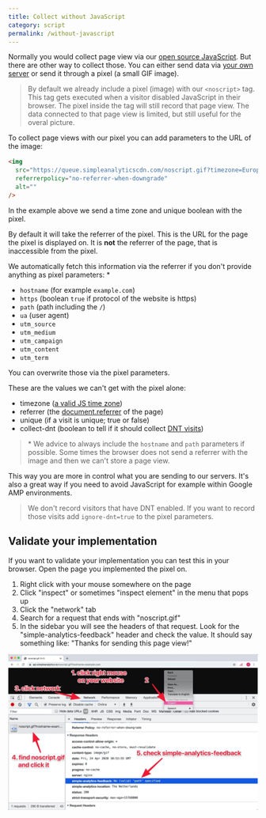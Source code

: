 ```yaml
---
title: Collect without JavaScript
category: script
permalink: /without-javascript
---
```


Normally you would collect page view via our [open source JavaScript](/script). But there are other way to collect those. You can either send data via [your own server](/server-side-tracking) or send it through a pixel (a small GIF image).

> By default we already include a pixel (image) with our `<noscript>` tag. This tag gets executed when a visitor disabled JavaScript in their browser. The pixel inside the tag will still record that page view. The data connected to that page view is limited, but still useful for the overal picture.

To collect page views with our pixel you can add parameters to the URL of the image:

```html
<img
  src="https://queue.simpleanalyticscdn.com/noscript.gif?timezone=Europe%2FAmsterdam&unique=false"
  referrerpolicy="no-referrer-when-downgrade"
  alt=""
/>
```

In the example above we send a time zone and unique boolean with the pixel.

By default it will take the referrer of the pixel. This is the URL for the page the pixel is displayed on. It is **not** the referrer of the page, that is inaccessible from the pixel.

We automatically fetch this information via the referrer if you don't provide anything as pixel parameters: \*

- `hostname` (for example `example.com`)
- `https` (boolean `true` if protocol of the website is https)
- `path` (path including the `/`)
- `ua` (user agent)
- `utm_source`
- `utm_medium`
- `utm_campaign`
- `utm_content`
- `utm_term`

You can overwrite those via the pixel parameters.

These are the values we can't get with the pixel alone:

- timezone ([a valid JS time zone](https://en.wikipedia.org/wiki/List_of_tz_database_time_zones))
- referrer (the [document.referrer](https://developer.mozilla.org/en-US/docs/Web/API/Document/referrer) of the page)
- unique (if a visit is unique; true or false)
- collect-dnt (boolean to tell if it should collect [DNT visits](/dnt#enable-collecting-dnt-visits-for-noscriptgif-pixel))

> \* We advice to always include the `hostname` and `path` parameters if possible. Some times the browser does not send a referrer with the image and then we can't store a page view.

This way you are more in control what you are sending to our servers. It's also a great way if you need to avoid JavaScript for example within Google AMP environments.

> We don't record visitors that have DNT enabled. If you want to record those visits add `ignore-dnt=true` to the pixel parameters.

## Validate your implementation

If you want to validate your implementation you can test this in your browser. Open the page you implemented the pixel on.

1. Right click with your mouse somewhere on the page
1. Click "inspect" or sometimes "inspect element" in the menu that pops up
1. Click the "network" tab
1. Search for a request that ends with "noscript.gif"
1. In the sidebar you will see the headers of that request. Look for the "simple-analytics-feedback" header and check the value. It should say something like: "Thanks for sending this page view!"

<img src="/images/pixel-check-feedback.jpg" alt="Validate pixel feedback in browser" class="border">
